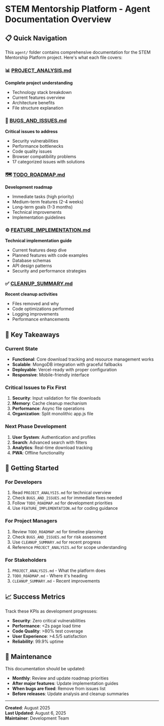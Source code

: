 # STEM Mentorship Platform - Agent Documentation Overview

## 📋 Quick Navigation

This `agent/` folder contains comprehensive documentation for the STEM Mentorship Platform project. Here's what each file covers:

### 📊 [PROJECT_ANALYSIS.md](./PROJECT_ANALYSIS.md)
**Complete project understanding**
- Technology stack breakdown
- Current features overview  
- Architecture benefits
- File structure explanation

### 🐛 [BUGS_AND_ISSUES.md](./BUGS_AND_ISSUES.md)
**Critical issues to address**
- Security vulnerabilities
- Performance bottlenecks
- Code quality issues
- Browser compatibility problems
- 17 categorized issues with solutions

### 🗺️ [TODO_ROADMAP.md](./TODO_ROADMAP.md)
**Development roadmap**
- Immediate tasks (high priority)
- Medium-term features (2-4 weeks)
- Long-term goals (1-3 months)
- Technical improvements
- Implementation guidelines

### ⚙️ [FEATURE_IMPLEMENTATION.md](./FEATURE_IMPLEMENTATION.md)
**Technical implementation guide**
- Current features deep dive
- Planned features with code examples
- Database schemas
- API design patterns
- Security and performance strategies

### ✅ [CLEANUP_SUMMARY.md](./CLEANUP_SUMMARY.md)
**Recent cleanup activities**
- Files removed and why
- Code optimizations performed
- Logging improvements
- Performance enhancements

## 🎯 Key Takeaways

### Current State
- **Functional**: Core download tracking and resource management works
- **Scalable**: MongoDB integration with graceful fallbacks
- **Deployable**: Vercel-ready with proper configuration
- **Responsive**: Mobile-friendly interface

### Critical Issues to Fix First
1. **Security**: Input validation for file downloads
2. **Memory**: Cache cleanup mechanism
3. **Performance**: Async file operations
4. **Organization**: Split monolithic app.js file

### Next Phase Development
1. **User System**: Authentication and profiles
2. **Search**: Advanced search with filters
3. **Analytics**: Real-time download tracking
4. **PWA**: Offline functionality

## 🚀 Getting Started

### For Developers
1. Read `PROJECT_ANALYSIS.md` for technical overview
2. Check `BUGS_AND_ISSUES.md` for immediate fixes needed
3. Follow `TODO_ROADMAP.md` for development priorities
4. Use `FEATURE_IMPLEMENTATION.md` for coding guidance

### For Project Managers
1. Review `TODO_ROADMAP.md` for timeline planning
2. Check `BUGS_AND_ISSUES.md` for risk assessment
3. Use `CLEANUP_SUMMARY.md` for recent progress
4. Reference `PROJECT_ANALYSIS.md` for scope understanding

### For Stakeholders
1. `PROJECT_ANALYSIS.md` - What the platform does
2. `TODO_ROADMAP.md` - Where it's heading
3. `CLEANUP_SUMMARY.md` - Recent improvements

## 📈 Success Metrics

Track these KPIs as development progresses:
- **Security**: Zero critical vulnerabilities
- **Performance**: <2s page load time
- **Code Quality**: >80% test coverage
- **User Experience**: >4.5/5 satisfaction
- **Reliability**: 99.9% uptime

## 🔄 Maintenance

This documentation should be updated:
- **Monthly**: Review and update roadmap priorities
- **After major features**: Update implementation guides
- **When bugs are fixed**: Remove from issues list
- **Before releases**: Update analysis and cleanup summaries

---

**Created**: August 2025  
**Last Updated**: August 6, 2025  
**Maintainer**: Development Team
